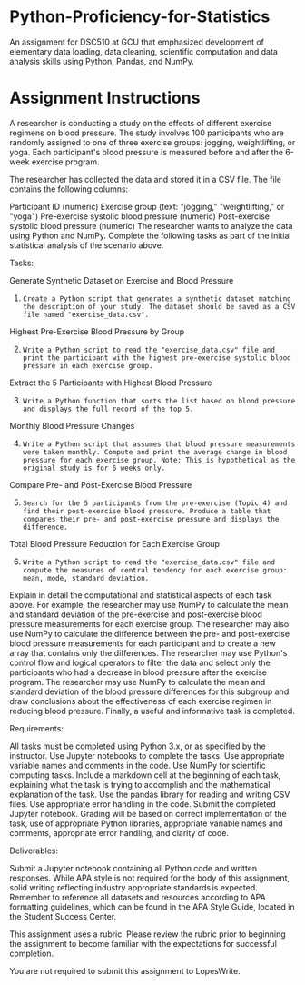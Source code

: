 # Python-Proficiency-for-Statistics
An assignment for DSC510 at GCU that emphasized development of elementary data loading, data cleaning, scientific computation and data analysis skills using Python, Pandas, and NumPy.

# Assignment Instructions
A researcher is conducting a study on the effects of different exercise regimens on blood pressure. The study involves 100 participants who are randomly assigned to one of three exercise groups: jogging, weightlifting, or yoga. Each participant's blood pressure is measured before and after the 6-week exercise program.

The researcher has collected the data and stored it in a CSV file. The file contains the following columns:

Participant ID (numeric)
Exercise group (text: "jogging," "weightlifting," or "yoga")
Pre-exercise systolic blood pressure (numeric)
Post-exercise systolic blood pressure (numeric)
The researcher wants to analyze the data using Python and NumPy. Complete the following tasks as part of the initial statistical analysis of the scenario above.

Tasks:

Generate Synthetic Dataset on Exercise and Blood Pressure

1.     Create a Python script that generates a synthetic dataset matching the description of your study. The dataset should be saved as a CSV file named "exercise_data.csv".

Highest Pre-Exercise Blood Pressure by Group

2.     Write a Python script to read the "exercise_data.csv" file and print the participant with the highest pre-exercise systolic blood pressure in each exercise group.

Extract the 5 Participants with Highest Blood Pressure

3.     Write a Python function that sorts the list based on blood pressure and displays the full record of the top 5.

Monthly Blood Pressure Changes

4.     Write a Python script that assumes that blood pressure measurements were taken monthly. Compute and print the average change in blood pressure for each exercise group. Note: This is hypothetical as the original study is for 6 weeks only.

Compare Pre- and Post-Exercise Blood Pressure

5.     Search for the 5 participants from the pre-exercise (Topic 4) and find their post-exercise blood pressure. Produce a table that compares their pre- and post-exercise pressure and displays the difference.

Total Blood Pressure Reduction for Each Exercise Group

6.     Write a Python script to read the "exercise_data.csv" file and compute the measures of central tendency for each exercise group: mean, mode, standard deviation.

Explain in detail the computational and statistical aspects of each task above. For example, the researcher may use NumPy to calculate the mean and standard deviation of the pre-exercise and post-exercise blood pressure measurements for each exercise group. The researcher may also use NumPy to calculate the difference between the pre- and post-exercise blood pressure measurements for each participant and to create a new array that contains only the differences. The researcher may use Python's control flow and logical operators to filter the data and select only the participants who had a decrease in blood pressure after the exercise program. The researcher may use NumPy to calculate the mean and standard deviation of the blood pressure differences for this subgroup and draw conclusions about the effectiveness of each exercise regimen in reducing blood pressure. Finally, a useful and informative task is completed.

Requirements:

All tasks must be completed using Python 3.x, or as specified by the instructor.
Use Jupyter notebooks to complete the tasks.
Use appropriate variable names and comments in the code.
Use NumPy for scientific computing tasks.
Include a markdown cell at the beginning of each task, explaining what the task is trying to accomplish and the mathematical explanation of the task.
Use the pandas library for reading and writing CSV files.
Use appropriate error handling in the code.
Submit the completed Jupyter notebook.
Grading will be based on correct implementation of the task, use of appropriate Python libraries, appropriate variable names and comments, appropriate error handling, and clarity of code.

Deliverables:

Submit a Jupyter notebook containing all Python code and written responses.
While APA style is not required for the body of this assignment, solid writing reflecting industry appropriate standards is expected. Remember to reference all datasets and resources according to APA formatting guidelines, which can be found in the APA Style Guide, located in the Student Success Center.

This assignment uses a rubric. Please review the rubric prior to beginning the assignment to become familiar with the expectations for successful completion.

You are not required to submit this assignment to LopesWrite.
